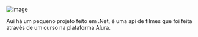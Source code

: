 
![image](https://github.com/glsanto-s/DotNet_API_Filmes/assets/106326413/f83ae4b8-d7ae-4494-820c-ca4c037c1649)

Aui há um pequeno projeto feito em .Net, é uma api de filmes que foi feita através de um curso na plataforma Alura.
